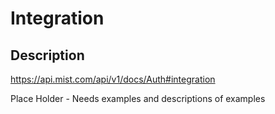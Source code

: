 # Integration #
## Description ##

https://api.mist.com/api/v1/docs/Auth#integration

Place Holder - Needs examples and descriptions of examples